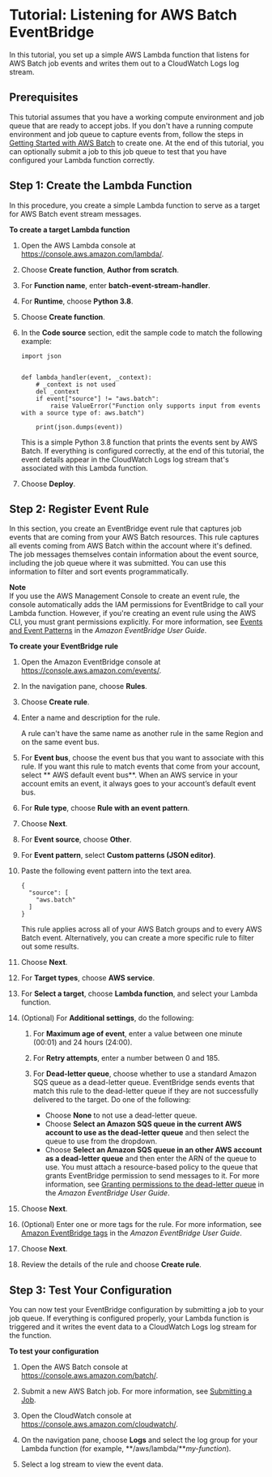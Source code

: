 # Tutorial: Listening for AWS Batch​ EventBridge<a name="batch_cwet"></a>

In this tutorial, you set up a simple AWS Lambda function that listens for AWS Batch job events and writes them out to a CloudWatch Logs log stream\.

## Prerequisites<a name="cwet_prereqs"></a>

This tutorial assumes that you have a working compute environment and job queue that are ready to accept jobs\. If you don't have a running compute environment and job queue to capture events from, follow the steps in [Getting Started with AWS Batch](Batch_GetStarted.md) to create one\. At the end of this tutorial, you can optionally submit a job to this job queue to test that you have configured your Lambda function correctly\. 

## Step 1: Create the Lambda Function<a name="cwet_create_lam"></a>

 In this procedure, you create a simple Lambda function to serve as a target for AWS Batch event stream messages\. 

**To create a target Lambda function**

1. Open the AWS Lambda console at [https://console\.aws\.amazon\.com/lambda/](https://console.aws.amazon.com/lambda/)\.

1. Choose **Create function**, **Author from scratch**\. 

1. For **Function name**, enter **batch\-event\-stream\-handler**\.

1. For **Runtime**, choose **Python 3\.8**\.

1. Choose **Create function**\.

1. In the **Code source** section, edit the sample code to match the following example:

   ```
   import json
   
   
   def lambda_handler(event, _context):
       # _context is not used
       del _context
       if event["source"] != "aws.batch":
           raise ValueError("Function only supports input from events with a source type of: aws.batch")
   
       print(json.dumps(event))
   ```

   This is a simple Python 3\.8 function that prints the events sent by AWS Batch\. If everything is configured correctly, at the end of this tutorial, the event details appear in the CloudWatch Logs log stream that's associated with this Lambda function\.

1. Choose **Deploy**\.

## Step 2: Register Event Rule<a name="cwet_register_event_rule"></a>

In this section, you create an EventBridge event rule that captures job events that are coming from your AWS Batch resources\. This rule captures all events coming from AWS Batch within the account where it's defined\. The job messages themselves contain information about the event source, including the job queue where it was submitted\. You can use this information to filter and sort events programmatically\.

**Note**  
If you use the AWS Management Console to create an event rule, the console automatically adds the IAM permissions for EventBridge to call your Lambda function\. However, if you're creating an event rule using the AWS CLI, you must grant permissions explicitly\. For more information, see [Events and Event Patterns](https://docs.aws.amazon.com/eventbridge/latest/userguide/eb-events.html) in the *Amazon EventBridge User Guide*\.

**To create your EventBridge rule**

1. Open the Amazon EventBridge console at [https://console\.aws\.amazon\.com/events/](https://console.aws.amazon.com/events/)\.

1. In the navigation pane, choose **Rules**\.

1. Choose **Create rule**\.

1. Enter a name and description for the rule\.

   A rule can't have the same name as another rule in the same Region and on the same event bus\.

1. For **Event bus**, choose the event bus that you want to associate with this rule\. If you want this rule to match events that come from your account, select ** AWS default event bus**\. When an AWS service in your account emits an event, it always goes to your account’s default event bus\.

1. For **Rule type**, choose **Rule with an event pattern**\.

1. Choose **Next**\.

1. For **Event source**, choose **Other**\.

1. For **Event pattern**, select **Custom patterns \(JSON editor\)**\.

1. Paste the following event pattern into the text area\.

   ```
   {
     "source": [
       "aws.batch"
     ]
   }
   ```

   This rule applies across all of your AWS Batch groups and to every AWS Batch event\. Alternatively, you can create a more specific rule to filter out some results\.

1. Choose **Next**\.

1. For **Target types**, choose **AWS service**\.

1. For **Select a target**, choose **Lambda function**, and select your Lambda function\.

1. \(Optional\) For **Additional settings**, do the following:

   1. For **Maximum age of event**, enter a value between one minute \(00:01\) and 24 hours \(24:00\)\.

   1. For **Retry attempts**, enter a number between 0 and 185\.

   1. For **Dead\-letter queue**, choose whether to use a standard Amazon SQS queue as a dead\-letter queue\. EventBridge sends events that match this rule to the dead\-letter queue if they are not successfully delivered to the target\. Do one of the following:
      + Choose **None** to not use a dead\-letter queue\.
      + Choose **Select an Amazon SQS queue in the current AWS account to use as the dead\-letter queue** and then select the queue to use from the dropdown\.
      + Choose **Select an Amazon SQS queue in an other AWS account as a dead\-letter queue** and then enter the ARN of the queue to use\. You must attach a resource\-based policy to the queue that grants EventBridge permission to send messages to it\. For more information, see [Granting permissions to the dead\-letter queue](https://docs.aws.amazon.com/eventbridge/latest/userguide/eb-rule-dlq.html#eb-dlq-perms) in the *Amazon EventBridge User Guide*\.

1. Choose **Next**\.

1. \(Optional\) Enter one or more tags for the rule\. For more information, see [Amazon EventBridge tags](https://docs.aws.amazon.com/eventbridge/latest/userguide/eb-tagging.html) in the *Amazon EventBridge User Guide*\.

1. Choose **Next**\.

1. Review the details of the rule and choose **Create rule**\.

## Step 3: Test Your Configuration<a name="cwet_test"></a>

You can now test your EventBridge configuration by submitting a job to your job queue\. If everything is configured properly, your Lambda function is triggered and it writes the event data to a CloudWatch Logs log stream for the function\.

**To test your configuration**

1. Open the AWS Batch console at [https://console\.aws\.amazon\.com/batch/](https://console.aws.amazon.com/batch/)\.

1. Submit a new AWS Batch job\. For more information, see [Submitting a Job](submit_job.md)\.

1. Open the CloudWatch console at [https://console\.aws\.amazon\.com/cloudwatch/](https://console.aws.amazon.com/cloudwatch/)\.

1. On the navigation pane, choose **Logs** and select the log group for your Lambda function \(for example, **/aws/lambda/***my\-function*\)\.

1. Select a log stream to view the event data\. 